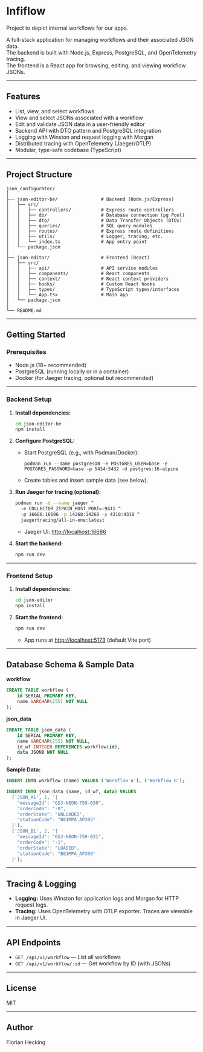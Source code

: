 # Infiflow

Project to depict internal workflows for our apps.

A full-stack application for managing workflows and their associated JSON data.  
The backend is built with Node.js, Express, PostgreSQL, and OpenTelemetry tracing.  
The frontend is a React app for browsing, editing, and viewing workflow JSONs.

---

## Features

- List, view, and select workflows
- View and select JSONs associated with a workflow
- Edit and validate JSON data in a user-friendly editor
- Backend API with DTO pattern and PostgreSQL integration
- Logging with Winston and request logging with Morgan
- Distributed tracing with OpenTelemetry (Jaeger/OTLP)
- Modular, type-safe codebase (TypeScript)

---

## Project Structure

```
json_configurator/
│
├── json-editor-be/                # Backend (Node.js/Express)
│   ├── src/
│   │   ├── controllers/           # Express route controllers
│   │   ├── db/                    # Database connection (pg Pool)
│   │   ├── dto/                   # Data Transfer Objects (DTOs)
│   │   ├── queries/               # SQL query modules
│   │   ├── routes/                # Express route definitions
│   │   ├── utils/                 # Logger, tracing, etc.
│   │   └── index.ts               # App entry point
│   └── package.json
│
├── json-editor/                   # Frontend (React)
│   ├── src/
│   │   ├── api/                   # API service modules
│   │   ├── components/            # React components
│   │   ├── context/               # React context providers
│   │   ├── hooks/                 # Custom React hooks
│   │   ├── types/                 # TypeScript types/interfaces
│   │   └── App.tsx                # Main app
│   └── package.json
│
└── README.md
```

---

## Getting Started

### Prerequisites

- Node.js (18+ recommended)
- PostgreSQL (running locally or in a container)
- Docker (for Jaeger tracing, optional but recommended)

---

### Backend Setup

1. **Install dependencies:**
   ```sh
   cd json-editor-be
   npm install
   ```

2. **Configure PostgreSQL:**
   - Start PostgreSQL (e.g., with Podman/Docker):
     ```
     podman run --name postgresDB -e POSTGRES_USER=base -e POSTGRES_PASSWORD=base -p 5434:5432 -d postgres:16-alpine
     ```
   - Create tables and insert sample data (see below).

3. **Run Jaeger for tracing (optional):**
   ```sh
   podman run -d --name jaeger ^
     -e COLLECTOR_ZIPKIN_HOST_PORT=:9411 ^
     -p 16686:16686 -p 14268:14268 -p 4318:4318 ^
     jaegertracing/all-in-one:latest
   ```
   - Jaeger UI: [http://localhost:16686](http://localhost:16686)

4. **Start the backend:**
   ```sh
   npm run dev
   ```

---

### Frontend Setup

1. **Install dependencies:**
   ```sh
   cd json-editor
   npm install
   ```

2. **Start the frontend:**
   ```sh
   npm run dev
   ```
   - App runs at [http://localhost:5173](http://localhost:5173) (default Vite port)

---

## Database Schema & Sample Data

**workflow**
```sql
CREATE TABLE workflow (
    id SERIAL PRIMARY KEY,
    name VARCHAR(255) NOT NULL
);
```

**json_data**
```sql
CREATE TABLE json_data (
    id SERIAL PRIMARY KEY,
    name VARCHAR(255) NOT NULL,
    id_wf INTEGER REFERENCES workflow(id),
    data JSONB NOT NULL
);
```

**Sample Data:**
```sql
INSERT INTO workflow (name) VALUES ('Workflow A'), ('Workflow B');

INSERT INTO json_data (name, id_wf, data) VALUES
  ('JSON_A1', 1, '{
    "messageId": "GSJ-NEON-759-030",
    "orderCode": "-0",
    "orderState": "UNLOADED",
    "stationCode": "B81MPA_AP305"
  }'),
  ('JSON_B1', 2, '{
    "messageId": "GSJ-NEON-759-031",
    "orderCode": "-1",
    "orderState": "LOADED",
    "stationCode": "B81MPA_AP306"
  }');
```

---

## Tracing & Logging

- **Logging:** Uses Winston for application logs and Morgan for HTTP request logs.
- **Tracing:** Uses OpenTelemetry with OTLP exporter. Traces are viewable in Jaeger UI.

---

## API Endpoints

- `GET /api/v1/workflow` — List all workflows
- `GET /api/v1/workflow/:id` — Get workflow by ID (with JSONs)

---

## License

MIT

---

## Author

Florian Hecking